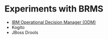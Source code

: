 # Experiments with BRMS

* [IBM Operational Decision Manager (ODM)](odm/README.md)
* Kogito
* JBoss Drools
